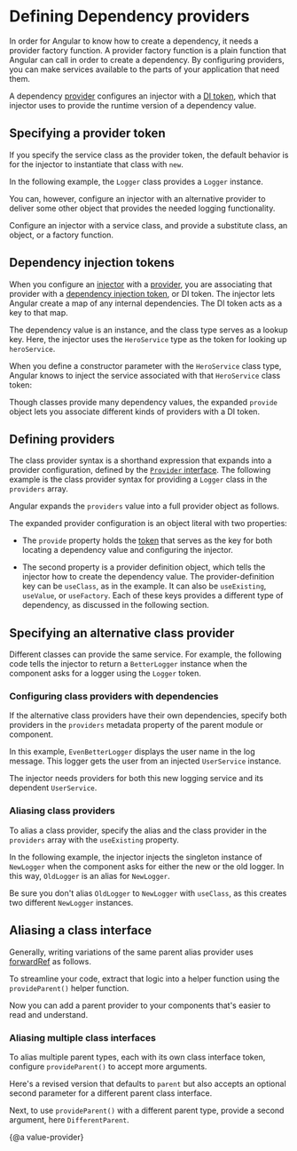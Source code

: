 # Defining Dependency providers

In order for Angular to know how to create a dependency, it needs a provider factory function. A provider factory function is a plain function that Angular can call in order to create a dependency. By configuring providers, you can make services available to the parts of your application that need them.

A dependency [provider](guide/glossary#provider) configures an injector with a [DI token](guide/glossary#di-token), which that injector uses to provide the runtime version of a dependency value.

## Specifying a provider token

If you specify the service class as the provider token, the default behavior is for the injector to instantiate that class with `new`.

In the following example, the `Logger` class provides a `Logger` instance.

<code-example path="dependency-injection/src/app/providers.component.ts" region="providers-logger"></code-example>

You can, however, configure an injector with an alternative provider to deliver some other object that provides the needed logging functionality.

Configure an injector with a service class, and provide a substitute class, an object, or a factory function.

<a id="token"></a>
<a id="injection-token"></a>

## Dependency injection tokens

When you configure an [injector](guide/glossary#injector) with a [provider](guide/glossary#provider), you are associating that provider with a [dependency injection token](guide/glossary#di-token), or DI token.
The injector lets Angular create a map of any internal dependencies.
The DI token acts as a key to that map.

The dependency value is an instance, and the class type serves as a lookup key.
Here, the injector uses the `HeroService` type as the token for looking up `heroService`.

<code-example header="src/app/injector.component.ts" path="dependency-injection/src/app/injector.component.ts" region="get-hero-service"></code-example>

When you define a constructor parameter with the `HeroService` class type, Angular knows to inject the service associated with that `HeroService` class token:

<code-example header="src/app/heroes/hero-list.component.ts" path="dependency-injection/src/app/heroes/hero-list.component.ts" region="ctor-signature"></code-example>

Though classes provide many dependency values, the expanded `provide` object lets you associate different kinds of providers with a DI token.

<a id="provide"></a>

## Defining providers

The class provider syntax is a shorthand expression that expands into a provider configuration, defined by the [`Provider` interface](api/core/Provider).
The following example is the class provider syntax for providing a `Logger` class in the `providers` array.

<code-example path="dependency-injection/src/app/providers.component.ts" region="providers-logger"></code-example>

Angular expands the `providers` value into a full provider object as follows.

<code-example path="dependency-injection/src/app/providers.component.ts" region="providers-3" ></code-example>

The expanded provider configuration is an object literal with two properties:

*   The `provide` property holds the [token](#token) that serves as the key for both locating a dependency value and configuring the injector.

*   The second property is a provider definition object, which tells the injector how to create the dependency value.
    The provider-definition key can be `useClass`, as in the example.
    It can also be `useExisting`, `useValue`, or `useFactory`.
    Each of these keys provides a different type of dependency, as discussed in the following section.

<a id="class-provider"></a>

## Specifying an alternative class provider

Different classes can provide the same service.
For example, the following code tells the injector to return a `BetterLogger` instance when the component asks for a logger using the `Logger` token.

<code-example path="dependency-injection/src/app/providers.component.ts" region="providers-4" ></code-example>

<a id="class-provider-dependencies"></a>

### Configuring class providers with dependencies

If the alternative class providers have their own dependencies, specify both providers in the `providers` metadata property of the parent module or component.

<code-example path="dependency-injection/src/app/providers.component.ts" region="providers-5"></code-example>

In this example, `EvenBetterLogger` displays the user name in the log message.
This logger gets the user from an injected `UserService` instance.

<code-example path="dependency-injection/src/app/providers.component.ts" region="EvenBetterLogger"></code-example>

The injector needs providers for both this new logging service and its dependent `UserService`.

<a id="aliased-class-providers"></a>

### Aliasing class providers

To alias a class provider, specify the alias and the class provider in the `providers` array with the `useExisting` property.

In the following example, the injector injects the singleton instance of `NewLogger` when the component asks for either the new or the old logger.
In this way, `OldLogger` is an alias for `NewLogger`.

<code-example path="dependency-injection/src/app/providers.component.ts" region="providers-6b"></code-example>

Be sure you don't alias `OldLogger` to `NewLogger` with `useClass`, as this creates two different `NewLogger` instances.

<a id="provideparent"></a>

## Aliasing a class interface

Generally, writing variations of the same parent alias provider uses [forwardRef](guide/dependency-injection-in-action#forwardref) as follows.

<code-example header="dependency-injection-in-action/src/app/parent-finder.component.ts" path="dependency-injection-in-action/src/app/parent-finder.component.ts" region="alex-providers"></code-example>

To streamline your code, extract that logic into a helper function using the `provideParent()` helper function.

<code-example header="dependency-injection-in-action/src/app/parent-finder.component.ts" path="dependency-injection-in-action/src/app/parent-finder.component.ts" region="provide-the-parent"></code-example>

Now you can add a parent provider to your components that's easier to read and understand.

<code-example header="dependency-injection-in-action/src/app/parent-finder.component.ts" path="dependency-injection-in-action/src/app/parent-finder.component.ts" region="alice-providers"></code-example>

### Aliasing multiple class interfaces

To alias multiple parent types, each with its own class interface token, configure `provideParent()` to accept more arguments.

Here's a revised version that defaults to `parent` but also accepts an optional second parameter for a different parent class interface.

<code-example header="dependency-injection-in-action/src/app/parent-finder.component.ts" path="dependency-injection-in-action/src/app/parent-finder.component.ts" region="provide-parent"></code-example>

Next, to use `provideParent()` with a different parent type, provide a second argument, here `DifferentParent`.

<code-example header="dependency-injection-in-action/src/app/parent-finder.component.ts" path="dependency-injection-in-action/src/app/parent-finder.component.ts" region="beth-providers"></code-example>


{@a value-provider}
